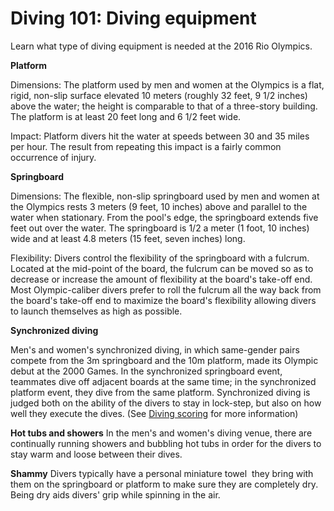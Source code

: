 Diving 101: Diving equipment
============================

Learn what type of diving equipment is needed at the 2016 Rio Olympics.

**Platform**

Dimensions: The platform used by men and women at the Olympics is a flat, rigid, non-slip surface elevated 10 meters (roughly 32 feet, 9 1/2 inches) above the water; the height is comparable to that of a three-story building. The platform is at least 20 feet long and 6 1/2 feet wide.

Impact: Platform divers hit the water at speeds between 30 and 35 miles per hour. The result from repeating this impact is a fairly common occurrence of injury.

**Springboard**

Dimensions: The flexible, non-slip springboard used by men and women at the Olympics rests 3 meters (9 feet, 10 inches) above and parallel to the water when stationary. From the pool's edge, the springboard extends five feet out over the water. The springboard is 1/2 a meter (1 foot, 10 inches) wide and at least 4.8 meters (15 feet, seven inches) long.

Flexibility: Divers control the flexibility of the springboard with a fulcrum. Located at the mid-point of the board, the fulcrum can be moved so as to decrease or increase the amount of flexibility at the board's take-off end. Most Olympic-caliber divers prefer to roll the fulcrum all the way back from the board's take-off end to maximize the board's flexibility allowing divers to launch themselves as high as possible.

**Synchronized diving**

Men's and women's synchronized diving, in which same-gender pairs compete from the 3m springboard and the 10m platform, made its Olympic debut at the 2000 Games. In the synchronized springboard event, teammates dive off adjacent boards at the same time; in the synchronized platform event, they dive from the same platform. Synchronized diving is judged both on the ability of the divers to stay in lock-step, but also on how well they execute the dives. (See [Diving scoring](http://nbcolympics.com/news/diving-101-scoring) for more information)

**Hot tubs and showers**
In the men's and women's diving venue, there are continually running showers and bubbling hot tubs in order for the divers to stay warm and loose between their dives.

**Shammy**
Divers typically have a personal miniature towel  they bring with them on the springboard or platform to make sure they are completely dry. Being dry aids divers' grip while spinning in the air.


